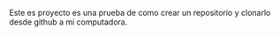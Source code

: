 Este es proyecto es una prueba de como crear un repositorio y clonarlo desde github a mi computadora.